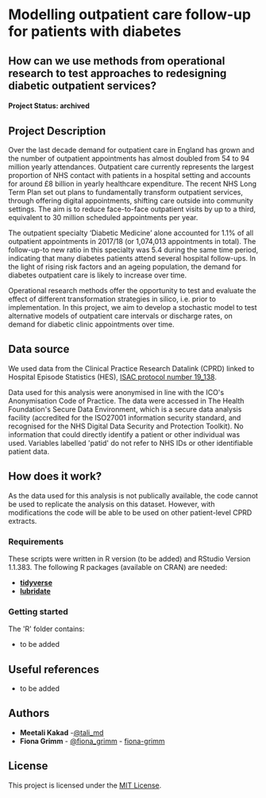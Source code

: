 # Modelling outpatient care follow-up for patients with diabetes
## How can we use methods from operational research to test approaches to redesigning diabetic outpatient services?

#### Project Status: archived

## Project Description
Over the last decade demand for outpatient care in England has grown and the number of outpatient appointments has almost doubled from 54 to 94 million yearly attendances. Outpatient care currently represents the largest proportion of NHS contact with patients in a hospital setting and accounts for around £8 billion in yearly healthcare expenditure. The recent NHS Long Term Plan set out plans to fundamentally transform outpatient services, through offering digital appointments, shifting care outside into community settings. The aim is to reduce face-to-face outpatient visits by up to a third, equivalent to 30 million scheduled appointments per year.

The outpatient specialty ‘Diabetic Medicine’ alone accounted for 1.1% of all outpatient appointments in 2017/18 (or 1,074,013 appointments in total). The follow-up-to new ratio in this specialty was 5.4 during the same time period, indicating that many diabetes patients attend several hospital follow-ups. In the light of rising risk factors and an ageing population, the demand for diabetes outpatient care is likely to increase over time.  

Operational research methods offer the opportunity to test and evaluate the effect of different transformation strategies in silico, i.e. prior to implementation. In this project, we aim to develop a stochastic model to test alternative models of outpatient care intervals or discharge rates, on demand for diabetic clinic appointments over time.

## Data source
We used data from the Clinical Practice Research Datalink (CPRD) linked to Hospital Episode Statistics (HES), [ISAC protocol number 19_138](https://www.cprd.com/protocol/variation-healthcare-utilisation-across-primary-and-secondary-care-patients-type-1-and-type). 

Data used for this analysis were anonymised in line with the ICO's Anonymisation Code of Practice. The data were accessed in The Health Foundation's Secure Data Environment, which is a secure data analysis facility (accredited for the ISO27001 information security standard, and recognised for the NHS Digital Data Security and Protection Toolkit). No information that could directly identify a patient or other individual was used. Variables labelled 'patid' do not refer to NHS IDs or other identifiable patient data.

## How does it work?
As the data used for this analysis is not publically available, the code cannot be used to replicate the analysis on this dataset. However, with modifications the code will be able to be used on other patient-level CPRD extracts. 

### Requirements
These scripts were written in R version (to be added) and RStudio Version 1.1.383. 
The following R packages (available on CRAN) are needed: 

* [**tidyverse**](https://www.tidyverse.org/)
* [**lubridate**](https://cran.r-project.org/web/packages/lubridate/vignettes/lubridate.html)

### Getting started

The 'R' folder contains:
* to be added

## Useful references
* to be added

## Authors
* **Meetali Kakad**  -[@tali_md](https://twitter.com/tali_md?lang=en)
* **Fiona Grimm** - [@fiona_grimm](https://twitter.com/fiona_grimm) - [fiona-grimm](https://github.com/fiona-grimm)

## License
This project is licensed under the [MIT License](https://github.com/HFAnalyticsLab/Diabetes_outpatient_modelling/blob/master/LICENSE).

